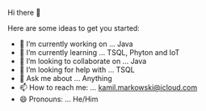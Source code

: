  Hi there 👋


Here are some ideas to get you started:

- 🔭 I’m currently working on ... Java
- 🌱 I’m currently learning ... TSQL, Phyton and IoT
- 👯 I’m looking to collaborate on ... Java
- 🤔 I’m looking for help with ... TSQL
- 💬 Ask me about ... Anything
- 📫 How to reach me: ... kamil.markowski@icloud.com
- 😄 Pronouns: ... He/Him

